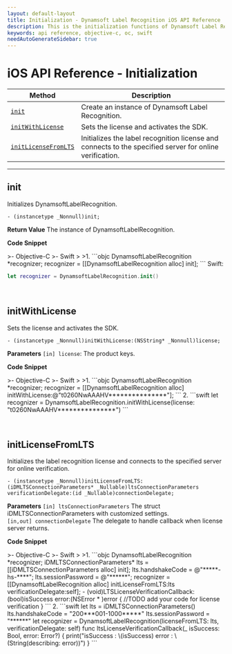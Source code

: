```yaml
---
layout: default-layout
title: Initialization - Dynamsoft Label Recognition iOS API Reference
description: This is the initialization functions of Dynamsoft Label Recognition for iOS API Reference.
keywords: api reference, objective-c, oc, swift
needAutoGenerateSidebar: true
---
```


# iOS API Reference - Initialization

| Method               | Description |
|----------------------|-------------|
  | [`init`](#init) | Create an instance of Dynamsoft Label Recognition. |
  | [`initWithLicense`](#initWithLicense) | Sets the license and activates the SDK. |
  | [`initLicenseFromLTS`](#initlicensefromlts) | Initializes the label recognition license and connects to the specified server for online verification. |

  ---

## init

Initializes DynamsoftLabelRecognition.

```objc
- (instancetype _Nonnull)init;
```

**Return Value**
The instance of DynamsoftLabelRecognition.

**Code Snippet**

<div class="sample-code-prefix"></div>
>- Objective-C
>- Swift
>
>1. 
```objc
DynamsoftLabelRecognition *recognizer;
recognizer = [[DynamsoftLabelRecognition alloc] init];
```
Swift:

```Swift
let recognizer = DynamsoftLabelRecognition.init()
```


&nbsp;


## initWithLicense
Sets the license and activates the SDK.

```objc
- (instancetype _Nonnull)initWithLicense:(NSString* _Nonnull)license;
```   

**Parameters**
`[in] license`: The product keys.


**Code Snippet**

<div class="sample-code-prefix"></div>
>- Objective-C
>- Swift
>
>1. 
```objc
DynamsoftLabelRecognition *recognizer;
recognizer = [[DynamsoftLabelRecognition alloc] initWithLicense:@"t0260NwAAAHV***************"];
```
2. 
```swift
let recognizer = DynamsoftLabelRecognition.initWithLicense(license: "t0260NwAAAHV***************")
```

&nbsp;


## initLicenseFromLTS
Initializes the label recognition license and connects to the specified server for online verification.

```objc
- (instancetype _Nonnull)initLicenseFromLTS:(iDMLTSConnectionParameters* _Nullable)ltsConnectionParameters verificationDelegate:(id _Nullable)connectionDelegate;
```   

**Parameters**
`[in] ltsConnectionParameters` The struct iDMLTSConnectionParameters with customized settings.  
`[in,out] connectionDelegate` The delegate to handle callback when license server returns.

**Code Snippet**

<div class="sample-code-prefix"></div>
>- Objective-C
>- Swift
>
>1. 
```objc
DynamsoftLabelRecognition *recognizer;
iDMLTSConnectionParameters* lts = [[iDMLTSConnectionParameters alloc] init];
lts.handshakeCode = @"*****-hs-****";
lts.sessionPassword = @"******";
recognizer = [[DynamsoftLabelRecognition alloc] initLicenseFromLTS:lts verificationDelegate:self];
- (void)LTSLicenseVerificationCallback:(bool)isSuccess error:(NSError * )error
{
    //TODO add your code for license verification
}
```
2. 
```swift
let lts = iDMLTSConnectionParameters()
lts.handshakeCode = "200***001-1000*****"
lts.sessionPassword = "******"
let recognizer = DynamsoftLabelRecognition(licenseFromLTS: lts, verificationDelegate: self)
func ltsLicenseVerificationCallback(_ isSuccess: Bool, error: Error?)
{
    print("isSuccess : \(isSuccess) error : \(String(describing: error))")
}
```

&nbsp;

